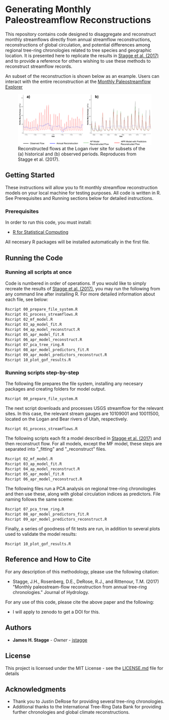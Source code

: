 # Generating Monthly Paleostreamflow Reconstructions

This repository contains code designed to disaggregate and reconstruct monthly streamflows directly from annual streamflow reconstructions, reconstructions of global circulation, and potential differences among regional tree-ring chronologies related to tree species and geographic location. It is presented here to replicate the results in [Stagge et al. (2017)](http://) and to provide a reference for others wishing to use these methods to reconstruct streamflow records.  

An subset of the reconstruction is shown below as an example. Users can interact with the entire reconstruction at the [Monthly Paleostreamflow Explorer](https://jstagge.shinyapps.io/paleo_flow)

<figure>
 <img src="reconst_example.png" alt="Monthly reconstruction example" />
 <figcaption>
 Reconstructed flows at the Logan river site for subsets of the (a) historical and (b) observed periods. Reproduces from Stagge et al. (2017).
 </figcaption>
</figure>

## Getting Started

These instructions will allow you to fit monthly streamflow reconstruction models on your local machine for testing purposes. All code is written in R. See Prerequisites and Running sections below for detailed instructions.

### Prerequisites

In order to run this code, you must install:
* [R for Statistical Computing](https://www.r-project.org/)

All necesary R packages will be installed automatically in the first file.

## Running the Code

### Running all scripts at once

Code is numbered in order of operations.  If you would like to simply recreate the results of [Stagge et al. (2017)](http://), you may run the following from any command line after installing R. For more detailed information about each file, see below:

```
Rscript 00_prepare_file_system.R
Rscript 01_process_streamflows.R
Rscript 02_mf_model.R
Rscript 03_ap_model_fit.R
Rscript 04_ap_model_reconstruct.R
Rscript 05_apr_model_fit.R
Rscript 06_apr_model_reconstruct.R
Rscript 07_pca_tree_ring.R
Rscript 08_apr_model_predictors_fit.R
Rscript 09_apr_model_predictors_reconstruct.R
Rscript 10_plot_gof_results.R
```

### Running scripts step-by-step
The following file prepares the file system, installing any necesary packages and creating folders for model output.

```
Rscript 00_prepare_file_system.R
```
The next script downloads and processes USGS streamflow for the relevant sites. In this case, the relevant stream gauges are 10109001 and 10011500, located on the Logan and Bear rivers of Utah, respectively.
```
Rscript 01_process_streamflows.R
```
The following scripts each fit a model described in [Stagge et al. (2017)](http://) and then reconstruct flow. For all models, except the MF model, these steps are separated into "_fitting" and "_reconstruct" files.
```
Rscript 02_mf_model.R
Rscript 03_ap_model_fit.R
Rscript 04_ap_model_reconstruct.R
Rscript 05_apr_model_fit.R
Rscript 06_apr_model_reconstruct.R
```
The following files run a PCA analysis on regional tree-ring chronologies and then use these, along with global circulation indices as predictors. File naming follows the same sceme:
```
Rscript 07_pca_tree_ring.R
Rscript 08_apr_model_predictors_fit.R
Rscript 09_apr_model_predictors_reconstruct.R
```
Finally, a series of goodness of fit tests are run, in addition to several plots used to validate the model results:
```
Rscript 10_plot_gof_results.R
```

## Reference and How to Cite

For any description of this methodology, please use the following citation:

* Stagge, J.H., Rosenberg, D.E., DeRose, R.J., and Rittenour, T.M. (2017) "Monthly paleostream-flow reconstruction from annual tree-ring chronologies." Journal of Hydrology.

For any use of this code, please cite the above paper and the following:

* I will apply to zenodo to get a DOI for this.

## Authors

* **James H. Stagge** - *Owner* - [jstagge](https://github.com/jstagge)

## License

This project is licensed under the MIT License - see the [LICENSE.md](LICENSE.md) file for details

## Acknowledgments

* Thank you to Justin DeRose for providing several tree-ring chronologies.
* Additional thanks to the International Tree-Ring Data Bank for providing further chronologies and global climate reconstructions. 